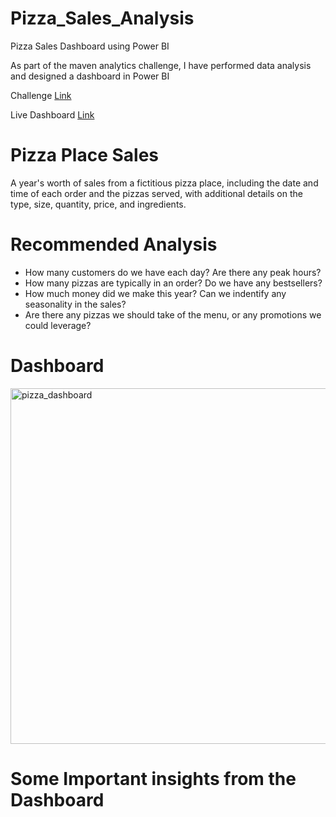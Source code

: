 # Pizza_Sales_Analysis

Pizza Sales Dashboard using Power BI


As part of the maven analytics challenge, I have performed data analysis and designed a dashboard in Power BI

Challenge [Link](https://mavenanalytics.io/data-playground)

Live Dashboard [Link](https://www.novypro.com/project/a-years-worth-of-sales-from-a-fictitious-pizza-place)


# Pizza Place Sales

A year's worth of sales from a fictitious pizza place, including the date and time of each order and the pizzas served, with additional details on the type, size, quantity, price, and ingredients.

# Recommended Analysis

+ How many customers do we have each day? Are there any peak hours?
+ How many pizzas are typically in an order? Do we have any bestsellers?
+ How much money did we make this year? Can we indentify any seasonality in the sales?
+ Are there any pizzas we should take of the menu, or any promotions we could leverage?


# Dashboard

<img width="569" alt="pizza_dashboard" src="https://user-images.githubusercontent.com/117252390/226844184-251fe8de-f32d-41c9-a065-11567ba5f6ff.PNG">


# Some Important insights from the Dashboard

